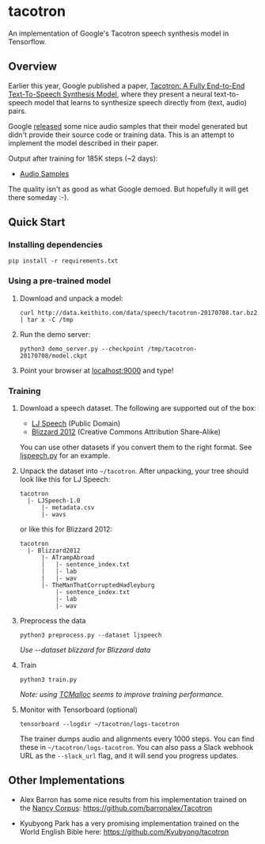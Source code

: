 # tacotron

An implementation of Google's Tacotron speech synthesis model in Tensorflow.


## Overview

Earlier this year, Google published a paper, [Tacotron: A Fully End-to-End Text-To-Speech Synthesis Model](https://arxiv.org/pdf/1703.10135.pdf),
where they present a neural text-to-speech model that learns to synthesize speech directly from
(text, audio) pairs.

Google [released](https://google.github.io/tacotron) some nice audio samples that their model
generated but didn't provide their source code or training data. This is an attempt to
implement the model described in their paper.

Output after training for 185K steps (~2 days):

  * [Audio Samples](https://keithito.github.io/audio-samples/)

The quality isn't as good as what Google demoed. But hopefully it will get there someday :-).



## Quick Start

### Installing dependencies
```
pip install -r requirements.txt
```


### Using a pre-trained model

1. Download and unpack a model:
   ```
   curl http://data.keithito.com/data/speech/tacotron-20170708.tar.bz2 | tar x -C /tmp
   ```

2. Run the demo server:
   ```
   python3 demo_server.py --checkpoint /tmp/tacotron-20170708/model.ckpt
   ```

3. Point your browser at [localhost:9000](http://localhost:9000) and type!



### Training

1. Download a speech dataset. The following are supported out of the box:
    * [LJ Speech](https://keithito.com/LJ-Speech-Dataset) (Public Domain)
    * [Blizzard 2012](http://www.cstr.ed.ac.uk/projects/blizzard/2012/phase_one) (Creative Commons Attribution Share-Alike)

   You can use other datasets if you convert them to the right format. See
   [ljspeech.py](datasets/ljspeech.py) for an example.


2. Unpack the dataset into `~/tacotron`. After unpacking, your tree should look like this for
   LJ Speech:
   ```
   tacotron
     |- LJSpeech-1.0
         |- metadata.csv
         |- wavs
   ```

   or like this for Blizzard 2012:
   ```
   tacotron
     |- Blizzard2012
         |- ATrampAbroad
         |   |- sentence_index.txt
         |   |- lab
         |   |- wav
         |- TheManThatCorruptedHadleyburg
             |- sentence_index.txt
             |- lab
             |- wav
   ```

3. Preprocess the data
   ```
   python3 preprocess.py --dataset ljspeech
   ```
   *Use --dataset blizzard for Blizzard data*

4. Train
   ```
   python3 train.py
   ```
   *Note: using [TCMalloc](http://goog-perftools.sourceforge.net/doc/tcmalloc.html) seems to
   improve training performance.*

5. Monitor with Tensorboard (optional)
   ```
   tensorboard --logdir ~/tacotron/logs-tacotron
   ```

   The trainer dumps audio and alignments every 1000 steps. You can find these in
   `~/tacotron/logs-tacotron`. You can also pass a Slack webhook URL as the `--slack_url`
   flag, and it will send you progress updates.



## Other Implementations

  * Alex Barron has some nice results from his implementation trained on the
    [Nancy Corpus](http://www.cstr.ed.ac.uk/projects/blizzard/2011/lessac_blizzard2011):
    https://github.com/barronalex/Tacotron

  * Kyubyong Park has a very promising implementation trained on the World English Bible here:
    https://github.com/Kyubyong/tacotron
